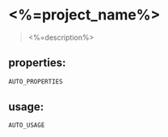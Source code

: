 # <%=project_name%>
> <%=description%>


## properties:
```javascript
AUTO_PROPERTIES
```

## usage:
```jsx
AUTO_USAGE
```
